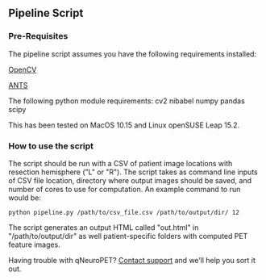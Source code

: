 ## Pipeline Script

### Pre-Requisites

The pipeline script assumes you have the following requirements installed:

[OpenCV](https://pypi.org/project/opencv-python/)

[ANTS](http://stnava.github.io/ANTs/)

The following python module requirements:
cv2
nibabel
numpy
pandas
scipy

This has been tested on MacOS 10.15 and Linux openSUSE Leap 15.2.

### How to use the script
The script should be run with a CSV of patient image locations with resection hemisphere ("L" or "R"). The script takes as command line inputs of CSV file location, directory where output images should be saved, and number of cores to use for computation. An example command to run would be:

```
python pipeline.py /path/to/csv_file.csv /path/to/output/dir/ 12
```

The script generates an output HTML called "out.html" in "/path/to/output/dir" as well patient-specific folders with computed PET feature images.

Having trouble with qNeuroPET? [Contact support](http://github.com/ieeg-portal) and we’ll help you sort it out.

